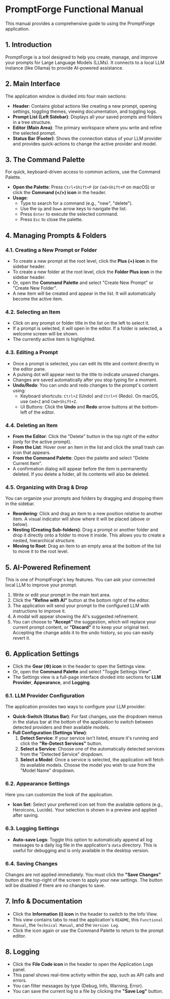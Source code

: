 # PromptForge Functional Manual

This manual provides a comprehensive guide to using the PromptForge application.

## 1. Introduction

PromptForge is a tool designed to help you create, manage, and improve your prompts for Large Language Models (LLMs). It connects to a local LLM instance (like Ollama) to provide AI-powered assistance.

## 2. Main Interface

The application window is divided into four main sections:

- **Header**: Contains global actions like creating a new prompt, opening settings, toggling themes, viewing documentation, and toggling logs.
- **Prompt List (Left Sidebar)**: Displays all your saved prompts and folders in a tree structure.
- **Editor (Main Area)**: The primary workspace where you write and refine the selected prompt.
- **Status Bar (Footer)**: Shows the connection status of your LLM provider and provides quick-actions to change the active provider and model.

## 3. The Command Palette

For quick, keyboard-driven access to common actions, use the Command Palette.

- **Open the Palette**: Press `Ctrl+Shift+P` (or `Cmd+Shift+P` on macOS) or click the **Command (</>) icon** in the header.
- **Usage**:
    - Type to search for a command (e.g., "new", "delete").
    - Use the `Up` and `Down` arrow keys to navigate the list.
    - Press `Enter` to execute the selected command.
    - Press `Esc` to close the palette.

## 4. Managing Prompts & Folders

### 4.1. Creating a New Prompt or Folder

- To create a new prompt at the root level, click the **Plus (+) icon** in the sidebar header.
- To create a new folder at the root level, click the **Folder Plus icon** in the sidebar header.
- Or, open the **Command Palette** and select "Create New Prompt" or "Create New Folder".
- A new item will be created and appear in the list. It will automatically become the active item.

### 4.2. Selecting an Item

- Click on any prompt or folder title in the list on the left to select it.
- If a prompt is selected, it will open in the editor. If a folder is selected, a welcome screen will be shown.
- The currently active item is highlighted.

### 4.3. Editing a Prompt

- Once a prompt is selected, you can edit its title and content directly in the editor pane.
- A pulsing dot will appear next to the title to indicate unsaved changes.
- Changes are saved automatically after you stop typing for a moment.
- **Undo/Redo**: You can undo and redo changes to the prompt's content using:
    - Keyboard shortcuts: `Ctrl+Z` (Undo) and `Ctrl+Y` (Redo). On macOS, use `Cmd+Z` and `Cmd+Shift+Z`.
    - UI Buttons: Click the **Undo** and **Redo** arrow buttons at the bottom-left of the editor.

### 4.4. Deleting an Item

- **From the Editor**: Click the "Delete" button in the top right of the editor (only for the active prompt).
- **From the List**: Hover over an item in the list and click the small trash can icon that appears.
- **From the Command Palette**: Open the palette and select "Delete Current Item".
- A confirmation dialog will appear before the item is permanently deleted. If you delete a folder, all its contents will also be deleted.

### 4.5. Organizing with Drag & Drop

You can organize your prompts and folders by dragging and dropping them in the sidebar.

- **Reordering**: Click and drag an item to a new position relative to another item. A visual indicator will show where it will be placed (above or below).
- **Nesting (Creating Sub-folders)**: Drag a prompt or another folder and drop it directly onto a folder to move it inside. This allows you to create a nested, hierarchical structure.
- **Moving to Root**: Drag an item to an empty area at the bottom of the list to move it to the root level.

## 5. AI-Powered Refinement

This is one of PromptForge's key features. You can ask your connected local LLM to improve your prompt.

1.  Write or edit your prompt in the main text area.
2.  Click the **"Refine with AI"** button at the bottom right of the editor.
3.  The application will send your prompt to the configured LLM with instructions to improve it.
4.  A modal will appear showing the AI's suggested refinement.
5.  You can choose to **"Accept"** the suggestion, which will replace your current prompt content, or **"Discard"** it to keep your original text. Accepting the change adds it to the undo history, so you can easily revert it.

## 6. Application Settings

- Click the **Gear (⚙️) icon** in the header to open the Settings view.
- Or, open the **Command Palette** and select "Toggle Settings View".
- The Settings view is a full-page interface divided into sections for **LLM Provider**, **Appearance**, and **Logging**.

### 6.1. LLM Provider Configuration

The application provides two ways to configure your LLM provider:

- **Quick-Switch (Status Bar)**: For fast changes, use the dropdown menus in the status bar at the bottom of the application to switch between detected providers and their available models.
- **Full Configuration (Settings View)**:
    1.  **Detect Service**: If your service isn't listed, ensure it's running and click the **"Re-Detect Services"** button.
    2.  **Select a Service**: Choose one of the automatically detected services from the "Detected Service" dropdown.
    3.  **Select a Model**: Once a service is selected, the application will fetch its available models. Choose the model you wish to use from the "Model Name" dropdown.

### 6.2. Appearance Settings

Here you can customize the look of the application.

- **Icon Set**: Select your preferred icon set from the available options (e.g., Heroicons, Lucide). Your selection is shown in a preview and applied after saving.

### 6.3. Logging Settings

- **Auto-save Logs**: Toggle this option to automatically append all log messages to a daily log file in the application's `data` directory. This is useful for debugging and is only available in the desktop version.

### 6.4. Saving Changes

Changes are not applied immediately. You must click the **"Save Changes"** button at the top-right of the screen to apply your new settings. The button will be disabled if there are no changes to save.

## 7. Info & Documentation

- Click the **Information (ℹ️) icon** in the header to switch to the Info View.
- This view contains tabs to read the application's `README`, this `Functional Manual`, the `Technical Manual`, and the `Version Log`.
- Click the icon again or use the Command Palette to return to the prompt editor.

## 8. Logging

- Click the **File Code icon** in the header to open the Application Logs panel.
- This panel shows real-time activity within the app, such as API calls and errors.
- You can filter messages by type (Debug, Info, Warning, Error).
- You can save the current log to a file by clicking the **"Save Log"** button.
